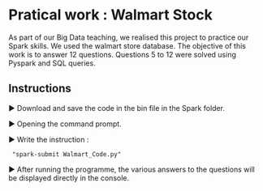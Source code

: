 # Pratical work : Walmart Stock

As part of our Big Data teaching, we realised this project to practice our Spark skills.
We used the walmart store database.
The objective of this work is to answer 12 questions.
Questions 5 to 12 were solved using Pyspark and SQL queries.

## Instructions
:arrow_forward: Download and save the code in the bin file in the Spark folder.

:arrow_forward: Opening the command prompt.

:arrow_forward: Write the instruction : 

     "spark-submit Walmart_Code.py"

:arrow_forward: After running the programme, the various answers to the questions will be displayed directly in the console.
